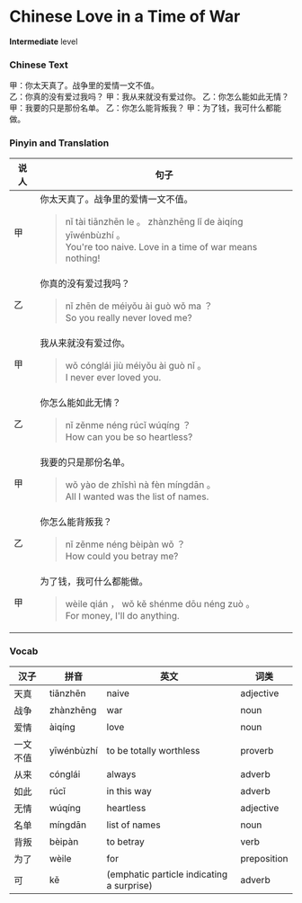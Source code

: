 # Chinese Love in a Time of War
**Intermediate** level
### Chinese Text
甲：你太天真了。战争里的爱情一文不值。<br />乙：你真的没有爱过我吗？
甲：我从来就没有爱过你。
乙：你怎么能如此无情？
甲：我要的只是那份名单。
乙：你怎么能背叛我？
甲：为了钱，我可什么都能做。

### Pinyin and Translation
|说人|句子|
|----|----|
|甲|你太天真了。战争里的爱情一文不值。<blockquote>nǐ tài tiānzhēn le 。 zhànzhēng lǐ de àiqíng yīwénbùzhí 。<br />You're too naive. Love in a time of war means nothing!</blockquote>|
|乙|你真的没有爱过我吗？<blockquote>nǐ zhēn de méiyǒu ài guò wǒ ma ？<br />So you really never loved me?</blockquote>|
|甲|我从来就没有爱过你。<blockquote>wǒ cónglái jiù méiyǒu ài guò nǐ 。<br />I never ever loved you.</blockquote>|
|乙|你怎么能如此无情？<blockquote>nǐ zěnme néng rúcǐ wúqíng ？<br />How can you be so heartless?</blockquote>|
|甲|我要的只是那份名单。<blockquote>wǒ yào de zhǐshì nà fèn míngdān 。<br />All I wanted was the list of names.</blockquote>|
|乙|你怎么能背叛我？<blockquote>nǐ zěnme néng bèipàn wǒ ？<br />How could you betray me?</blockquote>|
|甲|为了钱，我可什么都能做。<blockquote>wèile qián ， wǒ kě shénme dōu néng zuò 。<br />For money, I'll do anything.</blockquote>|
### Vocab
|汉子|拼音|英文|词类|
|----|----|----|----|
|天真|tiānzhēn|naive|adjective|
|战争|zhànzhēng|war|noun|
|爱情|àiqíng|love|noun|
|一文不值|yīwénbùzhí|to be totally worthless|proverb|
|从来|cónglái|always|adverb|
|如此|rúcǐ|in this way|adverb|
|无情|wúqíng|heartless|adjective|
|名单|míngdān|list of names|noun|
|背叛|bèipàn|to betray|verb|
|为了|wèile|for|preposition|
|可|kě|(emphatic particle indicating a surprise)|adverb|